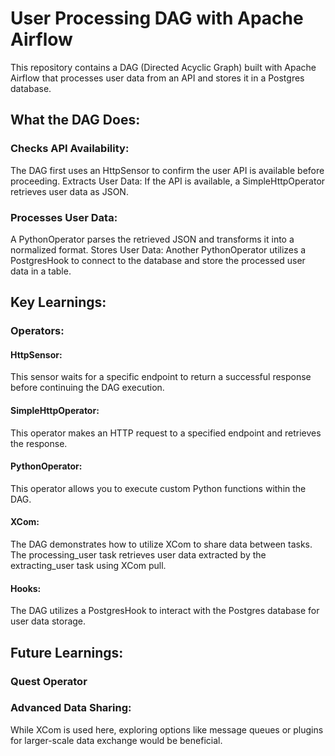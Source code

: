 # User Processing DAG with Apache Airflow
This repository contains a DAG (Directed Acyclic Graph) built with Apache Airflow that processes user data from an API and stores it in a Postgres database.

## What the DAG Does:

### Checks API Availability: 
The DAG first uses an HttpSensor to confirm the user API is available before proceeding.
Extracts User Data: If the API is available, a SimpleHttpOperator retrieves user data as JSON.
### Processes User Data: 
A PythonOperator parses the retrieved JSON and transforms it into a normalized format.
Stores User Data: Another PythonOperator utilizes a PostgresHook to connect to the database and store the processed user data in a table.

## Key Learnings:

### Operators:
#### HttpSensor: 
This sensor waits for a specific endpoint to return a successful response before continuing the DAG execution.
#### SimpleHttpOperator: 
This operator makes an HTTP request to a specified endpoint and retrieves the response.
#### PythonOperator: 
This operator allows you to execute custom Python functions within the DAG.
#### XCom: 
The DAG demonstrates how to utilize XCom to share data between tasks. The processing_user task retrieves user data extracted by the extracting_user task using XCom pull.
#### Hooks: 
The DAG utilizes a PostgresHook to interact with the Postgres database for user data storage.

## Future Learnings:

### Quest Operator
### Advanced Data Sharing: 
While XCom is used here, exploring options like message queues or plugins for larger-scale data exchange would be beneficial.

